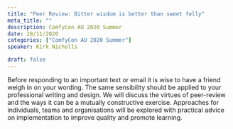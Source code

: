 ```yaml
---
title: "Peer Review: Bitter wisdom is better than sweet folly"
meta_title: ""
description: ComfyCon AU 2020 Summer
date: 28/11/2020
categories: ["ComfyCon AU 2020 Summer"]
speaker: Kirk Nicholls

draft: false
---
```

Before responding to an important text or email it is wise to have a friend weigh in on your wording. The same sensibility should be applied to your professional writing and design.
We will discuss the virtues of peer-review and the ways it can be a mutually constructive exercise. Approaches for individuals, teams and organisations will be explored with practical advice on implementation to improve quality and promote learning.


